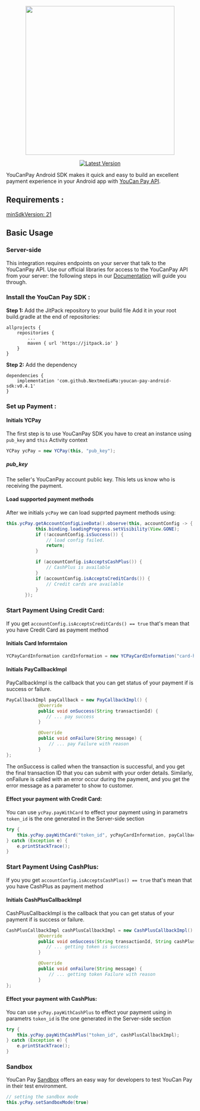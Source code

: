 <p align="center"><a href="https://pay.youcan.shop" target="_blank"><img src="https://pay.youcan.shop/images/ycpay-logo.svg" width="400"></a></p>
  
<p align="center">
<a href="https://pay.youcan.shop"><img src="https://jitpack.io/v/NextmediaMa/youcan_payment_android.svg" alt="Latest Version""></a>
</p>
  
YouCanPay Android SDK makes it quick and easy to build an excellent payment experience in your Android app with [YouCan Pay API](https://pay.youcan.shop/docs).

  
## Requirements :

[minSdkVersion: 21](https://developer.android.com/studio/releases/platforms#5.0)

## Basic Usage

###  Server-side

This integration requires endpoints on your server that talk to the YouCanPay API. Use our official libraries for access to the YouCanPay API from your server:  the following steps in our [Documentation](https://pay.youcan.shop/docs) will guide you through.



### Install the YouCan Pay SDK :
<b>Step 1:</b> Add the JitPack repository to your build file
Add it in your root build.gradle at the end of repositories:

```gradel
allprojects {
	repositories {
		...
		maven { url 'https://jitpack.io' }
	}
}
```
<b>Step 2:</b> Add the dependency
```gradel
dependencies {
	implementation 'com.github.NextmediaMa:youcan-pay-android-sdk:v0.4.1'
}
 ```
 ### Set up Payment :
 #### Initials YCPay
 The first step is to use YouCanPay SDK you have to creat an instance using ```pub_key``` and ```this``` Activity context 
```java
YCPay ycPay = new YCPay(this, "pub_key");    
 ```
 
##### pub_key 
The seller's YouCanPay account public key. This lets us know who is receiving the payment.

 
 #### Load supported payment methods
 After we initials ```ycPay``` we can load supprted payment methods using: 
 ```java
 this.ycPay.getAccountConfigLiveData().observe(this, accountConfig -> {
            this.binding.loadingProgress.setVisibility(View.GONE);
            if (!accountConfig.isSuccess()) {
             	// load config failed.
                return;
            }

            if (accountConfig.isAcceptsCashPlus()) {
                // CashPlus is available
            }
            if (accountConfig.isAcceptsCreditCards()) {
                // Credit cards are available
            }
        });

```
### Start Payment Using Credit Card:
If you get ```accountConfig.isAcceptsCreditCards() == true``` that's mean that you have Credit Card as payment method 

#### Initials Card Informtaion
```java
YCPayCardInformation cardInformation = new YCPayCardInformation("card-holder-name", "1234123412341234", "MM", "YY", "CVV");
 ```
#### Initials PayCallbackImpl
PayCallbackImpl is the callback that you can get status of your payment if is success or failure.
```java
PayCallbackImpl payCallback = new PayCallbackImpl() {
            @Override
            public void onSuccess(String transactionId) {
               // ... pay success 
            }

            @Override
            public void onFailure(String message) {
                // ... pay Failure with reason 
            }
};
```
The onSuccess is called when the transaction is successful, and you get the final transaction ID that you can submit with your order details. Similarly, onFailure is called with an error occur during the payment, and you get the error message as a parameter to show to customer.
 
#### Effect your payment with Credit Card:
You can use ```ycPay.payWithCard```  to effect your payment using in parametrs ```token_id``` is the one generated in the Server-side section
```java
try {
	this.ycPay.payWithCard("token_id", ycPayCardInformation, payCallback);
} catch (Exception e) {
	e.printStackTrace();
}
```
### Start Payment Using CashPlus:
If you you get ```accountConfig.isAcceptsCashPlus() == true``` that's mean that you have CashPlus as payment method

#### Initials CashPlusCallbackImpl
CashPlusCallbackImpl is the callback that you can get status of your payment if is success or failure.
```java
CashPlusCallbackImpl cashPlusCallbackImpl = new CashPlusCallbackImpl() {
            @Override
            public void onSuccess(String transactionId, String cashPlusToken) {
               // ... getting token is success
            }

            @Override
            public void onFailure(String message) {
                // ... getting token Failure with reason 
            }
};
```

#### Effect your payment with CashPlus:
You can use ```ycPay.payWithCashPlus```  to effect your payment using in parametrs ```token_id``` is the one generated in the Server-side section
```java
try {
	this.ycPay.payWithCashPlus("token_id", cashPlusCallbackImpl);
} catch (Exception e) {
	e.printStackTrace();
}
```

### Sandbox
YouCan Pay [Sandbox](https://pay.youcan.shop/docs#sandbox) offers an easy way for developers to test YouCan Pay in their test environment.

```java
// setting the sandbox mode
this.ycPay.setSandboxMode(true)
```
